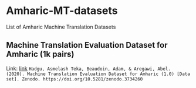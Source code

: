 # Amharic-MT-datasets
List of Amharic Machine Translation Datasets 

## Machine Translation Evaluation Dataset for Amharic (1k pairs)
Link: [link](https://zenodo.org/record/3734260#.ZG6b5XZBxhF)
```Hadgu, Asmelash Teka, Beaudoin, Adam, & Aregawi, Abel. (2020). Machine Translation Evaluation Dataset for Amharic (1.0) [Data set]. Zenodo. https://doi.org/10.5281/zenodo.3734260```

## 
